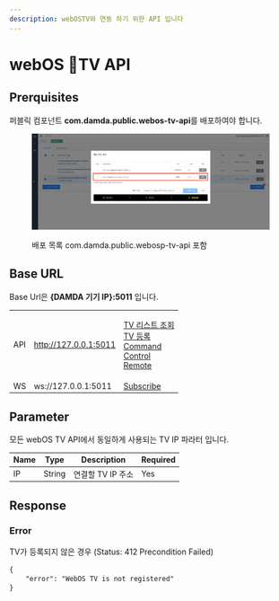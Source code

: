 ```yaml
---
description: webOSTV와 연동 하기 위한 API 입니다
---
```


# webOS TV API

## Prerquisites

퍼블릭 컴포넌트 **com.damda.public.webos-tv-api**를 배포하여야 합니다.

<figure><img src="../../../.gitbook/assets/image (6).png" alt=""><figcaption><p>배포 목록 com.damda.public.webosp-tv-api 포함 </p></figcaption></figure>

## Base URL

Base Url은 **{DAMDA 기기 IP}:5011** 입니다.

|     |                       |                                                                                                                                                                                                |
| --- | --------------------- | ---------------------------------------------------------------------------------------------------------------------------------------------------------------------------------------------- |
| API | http://127.0.0.1:5011 | <p><a href="get-webostv.md">TV 리스트 조회<br></a><a href="post-webostv.md">TV 등록<br></a><a href="command.md">Command</a><br><a href="control.md">Control</a><br><a href="remote.md">Remote</a></p> |
| WS  | ws://127.0.0.1:5011   | [Subscribe](subscribe.md)                                                                                                                                                                      |



## Parameter

모든 webOS TV API에서 동일하게 사용되는 TV IP 파라터 입니다.

| Name | Type   | Description  | Required |
| ---- | ------ | ------------ | -------- |
| IP   | String | 연결할 TV IP 주소 | Yes      |

## Response

### Error

TV가 등록되지 않은 경우 (Status: 412 Precondition Failed)

```
{
    "error": "WebOS TV is not registered"
}
```
